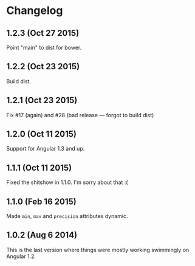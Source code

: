 # Changelog

## 1.2.3 (Oct 27 2015)

Point "main" to dist for bower.

## 1.2.2 (Oct 23 2015)

Build dist.

## 1.2.1 (Oct 23 2015)

Fix #17 (again) and #28 (bad release — forgot to build dist)

## 1.2.0 (Oct 11 2015)

Support for Angular 1.3 and up.

## 1.1.1 (Oct 11 2015)

Fixed the shitshow in 1.1.0. I'm sorry about that :(

## 1.1.0 (Feb 16 2015)

 Made `min`, `max` and `precision` attributes dynamic.

## 1.0.2 (Aug 6 2014)

This is the last version where things were mostly working swimmingly on Angular 1.2.
